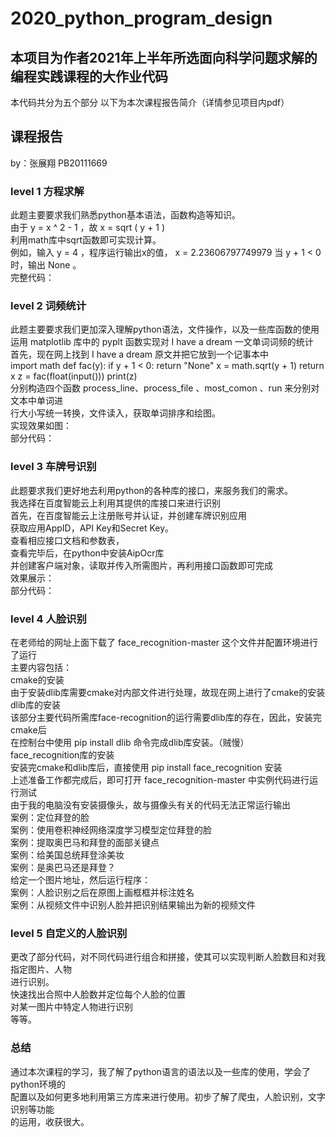 # 2020_python_program_design
## 本项目为作者2021年上半年所选面向科学问题求解的编程实践课程的大作业代码
本代码共分为五个部分
以下为本次课程报告简介（详情参见项目内pdf）

## 课程报告 
by：张展翔 PB20111669 
### level 1 方程求解 
此题主要要求我们熟悉python基本语法，函数构造等知识。  
由于 y = x ^ 2 - 1 ，故 x = sqrt ( y + 1 )  
利用math库中sqrt函数即可实现计算。  
例如，输入 y = 4 ，程序运行输出x的值， x = 2.23606797749979 当 y + 1 < 0 时，输出 None 。  
完整代码：  
### level 2 词频统计 
此题主要要求我们更加深入理解python语法，文件操作，以及一些库函数的使用  
运用 matplotlib 库中的 pyplt 函数实现对 I have a dream 一文单词词频的统计  
首先，现在网上找到 I have a dream 原文并把它放到一个记事本中  
import math def fac(y): if y + 1 < 0: return "None" x = math.sqrt(y + 1) return x z = fac(float(input())) print(z)  
分别构造四个函数 process_line、process_file 、most_comon 、run 来分别对文本中单词进  
行大小写统一转换，文件读入，获取单词排序和绘图。  
实现效果如图：  
部分代码：  
### level 3 车牌号识别 
此题要求我们更好地去利用python的各种库的接口，来服务我们的需求。  
我选择在百度智能云上利用其提供的库接口来进行识别  
首先，在百度智能云上注册账号并认证，并创建车牌识别应用  
获取应用AppID，API Key和Secret Key。  
查看相应接口文档和参数表，  
查看完毕后，在python中安装AipOcr库  
并创建客户端对象，读取并传入所需图片，再利用接口函数即可完成  
效果展示：  
部分代码：  
### level 4 人脸识别  
在老师给的网址上面下载了 face_recognition-master 这个文件并配置环境进行了运行  
主要内容包括：  
cmake的安装  
由于安装dlib库需要cmake对内部文件进行处理，故现在网上进行了cmake的安装  
dlib库的安装  
该部分主要代码所需库face-recognition的运行需要dlib库的存在，因此，安装完cmake后  
在控制台中使用 pip install dlib 命令完成dlib库安装。（贼慢）  
face_recognition库的安装  
安装完cmake和dlib库后，直接使用 pip install face_recognition 安装  
上述准备工作都完成后，即可打开 face_recognition-master 中实例代码进行运行测试  
由于我的电脑没有安装摄像头，故与摄像头有关的代码无法正常运行输出  
案例：定位拜登的脸  
案例：使用卷积神经网络深度学习模型定位拜登的脸  
案例：提取奥巴马和拜登的面部关键点  
案例：给美国总统拜登涂美妆  
案例：是奥巴马还是拜登？  
给定一个图片地址，然后运行程序：  
案例：人脸识别之后在原图上画框框并标注姓名  
案例：从视频文件中识别人脸并把识别结果输出为新的视频文件  
### level 5 自定义的人脸识别  
更改了部分代码，对不同代码进行组合和拼接，使其可以实现判断人脸数目和对我指定图片、人物  
进行识别。  
快速找出合照中人脸数并定位每个人脸的位置  
对某一图片中特定人物进行识别  
等等。  
### 总结  
通过本次课程的学习，我了解了python语言的语法以及一些库的使用，学会了python环境的  
配置以及如何更多地利用第三方库来进行使用。初步了解了爬虫，人脸识别，文字识别等功能  
的运用，收获很大。  
